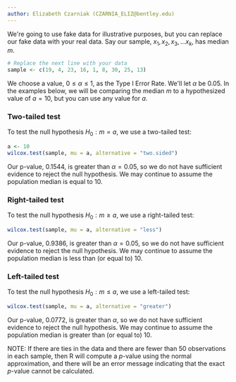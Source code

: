 ```yaml
---
author: Elizabeth Czarniak (CZARNIA_ELIZ@bentley.edu)
---
```


We're going to use fake data for illustrative purposes,
but you can replace our fake data with your real data.
Say our sample, $x_1, x_2, x_3, \ldots x_k$, has median $m$.

```R
# Replace the next line with your data
sample <- c(19, 4, 23, 16, 1, 8, 30, 25, 13)
```

We choose a value, $0 \le \alpha \le 1$, as the Type I Error Rate. We'll let $\alpha$ be 0.05.
In the examples below, we will be comparing the median $m$ to a hypothesized value of
$a=10$, but you can use any value for $a$.

### Two-tailed test

To test the null hypothesis $H_0: m=a$, we use a two-tailed test:

```R
a <- 10
wilcox.test(sample, mu = a, alternative = "two.sided")
```

Our p-value, 0.1544, is greater than $\alpha=0.05$, so we do not have
sufficient evidence to reject the null hypothesis. We may continue to assume
the population median is equal to 10.

### Right-tailed test

To test the null hypothesis $H_0: m\ge a$, we use a right-tailed test:

```R
wilcox.test(sample, mu = a, alternative = "less")
```

Our p-value, 0.9386, is greater than $\alpha=0.05$, so we do not have
sufficient evidence to reject the null hypothesis. We may continue to assume
the population median is less than (or equal to) 10.

### Left-tailed test

To test the null hypothesis $H_0: m\le a$, we use a left-tailed test:

```R
wilcox.test(sample, mu = a, alternative = "greater")
```

Our p-value, 0.0772, is greater than $\alpha$, so we do not have sufficient
evidence to reject the null hypothesis. We may continue to assume the population
median is greater than (or equal to) 10.

NOTE: If there are ties in the data and there are fewer than 50 observations in each sample, then R will compute a $p$-value using the normal approximation, and there will be an error message indicating that the exact $p$-value cannot be calculated.
